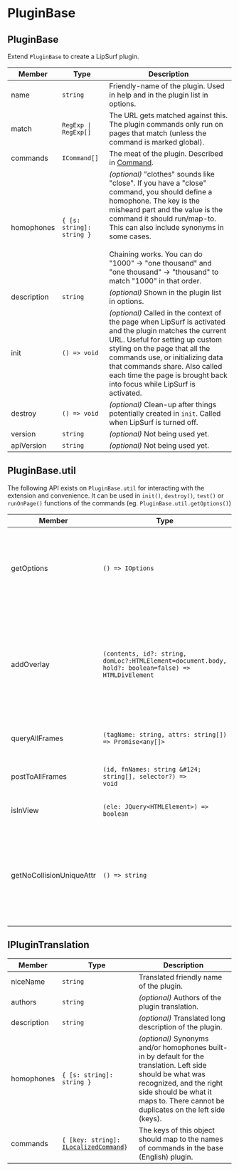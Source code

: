 # PluginBase

## PluginBase

Extend `PluginBase` to create a LipSurf plugin.

Member | Type | Description
------|------|------------
name | `string` | Friendly-name of the plugin. Used in help and in the plugin list in options.
match | <code>RegExp &#124; RegExp[]</code> | The URL gets matched against this. The plugin commands only run on pages that match (unless the command is marked global).
commands | `ICommand[]` | The meat of the plugin. Described in [Command](/api-reference/command.md).
homophones | `{ [s: string]: string }` | _(optional)_ "clothes" sounds like "close". If you have a "close" command, you should define a homophone. The key is the misheard part and the value is the command it should run/map-to. This can also include synonyms in some cases. <br> <br> Chaining works. You can do "1000" -> "one thousand" and "one thousand" -> "thousand" to match "1000" in that order.
description| `string` | _(optional)_ Shown in the plugin list in options.
init | `() => void` | _(optional)_ Called in the context of the page when LipSurf is activated and the plugin matches the current URL. Useful for setting up custom styling on the page that all the commands use, or initializing data that commands share. Also called each time the page is brought back into focus while LipSurf is activated.
destroy | `() => void` | _(optional)_ Clean-up after things potentially created in `init`. Called when LipSurf is turned off.
version | `string` | _(optional)_ Not being used yet.
apiVersion | `string` | _(optional)_ Not being used yet.

## PluginBase.util
The following API exists on `PluginBase.util` for interacting with the extension and convenience. It can be used in `init()`, `destroy()`, `test()` or `runOnPage()` functions of the commands (eg. `PluginBase.util.getOptions()`)


|           Member               |       Type           | Description  |
|-----------------------------|---------------------------|--------------|
|getOptions | `() => IOptions` | Get all the user-set options (Used by the "Help" command for example to generate the list of possible commands).|
|addOverlay              |`(contents, id?: string, domLoc?:HTMLElement=document.body, hold?: boolean=false) => HTMLDivElement` | Add a div with a shadow DOM and return it. The overlay will be automatically removed when LipSurf is deactivated so you don't need to clean it up yourself. |
|queryAllFrames|`(tagName: string, attrs: string[]) => Promise<any[]>`|Query all frames includes IFrames.|
|postToAllFrames|<code>(id, fnNames: string \&#124; string[], selector?) => void</code>|Send a message to the frame beacon of all frames.|
|isInView|`(ele: JQuery<HTMLElement>) => boolean`|Checks if an element is in the viewport.|
|getNoCollisionUniqueAttr|`() => string`|Use the string returned from here to keep everything under the LipSurf namespace and prevent page pollution/plugin collisions.|

## IPluginTranslation

|           Member               |       Type           | Description  |
|--------------------------------|----------------------|--------------|
|niceName                        | `string`             | Translated friendly name of the plugin. |
|authors                         |`string`               | _(optional)_ Authors of the plugin translation. |
|description                     | `string`              | _(optional)_ Translated long description of the plugin. |
|homophones                      | `{ [s: string]: string }`              | _(optional)_ Synonyms and/or homophones built-in by default for the translation. Left side should be what was recognized, and the right side should be what it maps to. There cannot be duplicates on the left side (keys). |
|commands                        | `{ [key: string]: `[`ILocalizedCommand`](/api-reference/command.md#ilocalizedcommand)`}`              | The keys of this object should map to the names of commands in the base (English) plugin. |

